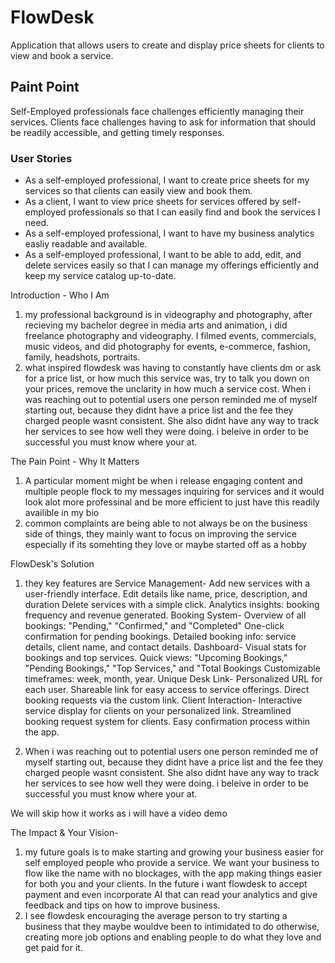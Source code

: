 # FlowDesk

Application that allows users to create and display price sheets for clients to view and book a service.

## Paint Point

Self-Employed professionals face challenges efficiently managing their services. Clients face challenges having to ask for information that should be readily accessible, and getting timely responses.

### User Stories

- As a self-employed professional, I want to create price sheets for my services so that clients can easily view and book them.
- As a client, I want to view price sheets for services offered by self-employed professionals so that I can easily find and book the services I need.
- As a self-employed professional, I want to have my business analytics easliy readable and available.
- As a self-employed professional, I want to be able to add, edit, and delete services easily so that I can manage my offerings efficiently and keep my service catalog up-to-date.


Introduction - Who I Am
1. my professional background is in videography and photography, after recieving my bachelor degree in media arts and animation, i did freelance photography and videography. I filmed events, commercials, music videos, and did photography for events, e-commerce, fashion, family, headshots, portraits.
2. what inspired flowdesk was having to constantly have clients dm or ask for a price list, or how much this service was, try to talk you down on your prices, remove the unclarity in how much a service cost. When i was reaching out to potential users one person reminded me of myself starting out, because they didnt have a price list and the fee they charged people wasnt consistent. She also didnt have any way to track her services to see how well they were doing. i beleive in order to be successful you must know where your at.

The Pain Point - Why It Matters
1. A particular moment might be when i release engaging content and multiple people flock to my messages inquiring for services and it would look alot more professinal and be more efficient to just have this readily availible in my bio
2. common complaints are being able to not always be on the business side of things, they mainly want to focus on improving the service especially if its somehting they love or maybe started off as a hobby

FlowDesk's Solution
1. they key features are Service Management-
Add new services with a user-friendly interface.
Edit details like name, price, description, and duration
Delete services with a simple click.
Analytics insights: booking frequency and revenue generated.
Booking System-
Overview of all bookings: "Pending," "Confirmed," and "Completed"
One-click confirmation for pending bookings.
Detailed booking info: service details, client name, and contact details.
Dashboard-
Visual stats for bookings and top services.
Quick views: "Upcoming Bookings," "Pending Bookings," "Top Services," and "Total Bookings
Customizable timeframes: week, month, year.
Unique Desk Link-
Personalized URL for each user.
Shareable link for easy access to service offerings.
Direct booking requests via the custom link.
Client Interaction-
Interactive service display for clients on your personalized link.
Streamlined booking request system for clients.
Easy confirmation process within the app.

2. When i was reaching out to potential users one person reminded me of myself starting out, because they didnt have a price list and the fee they charged people wasnt consistent. She also didnt have any way to track her services to see how well they were doing. i beleive in order to be successful you must know where your at.

We will skip how it works as i will have a video demo

The Impact & Your Vision-

1. my future goals is to make starting and growing your business easier for self employed people who provide a service. We want your business to flow like the name with no blockages, with the app making things easier for both you and your clients. In the future i want flowdesk to accept payment and even incorporate AI that can read your analytics and give feedback and tips on how to improve business. 
2. I see flowdesk encouraging the average person to try starting a business that they maybe wouldve been to intimidated to do otherwise, creating more job options and enabling people to do what they love and get paid for it.
